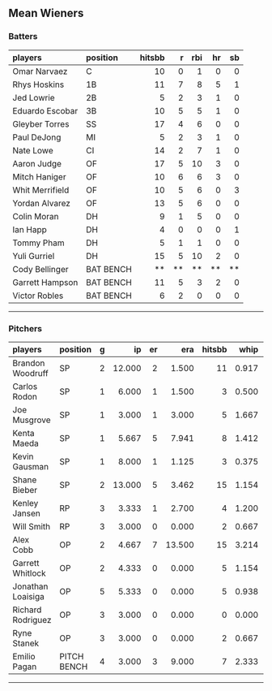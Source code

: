 ## Mean Wieners

### Batters

 
|players         |position  | hitsbb|  r| rbi| hr| sb| 
|:---------------|:---------|------:|--:|---:|--:|--:| 
|Omar Narvaez    |C         |     10|  0|   1|  0|  0| 
|Rhys Hoskins    |1B        |     11|  7|   8|  5|  1| 
|Jed Lowrie      |2B        |      5|  2|   3|  1|  0| 
|Eduardo Escobar |3B        |     10|  5|   5|  1|  0| 
|Gleyber Torres  |SS        |     17|  4|   6|  0|  0| 
|Paul DeJong     |MI        |      5|  2|   3|  1|  0| 
|Nate Lowe       |CI        |     14|  2|   7|  1|  0| 
|Aaron Judge     |OF        |     17|  5|  10|  3|  0| 
|Mitch Haniger   |OF        |     10|  6|   6|  3|  0| 
|Whit Merrifield |OF        |     10|  5|   6|  0|  3| 
|Yordan Alvarez  |OF        |     13|  5|   6|  0|  0| 
|Colin Moran     |DH        |      9|  1|   5|  0|  0| 
|Ian Happ        |DH        |      4|  0|   0|  0|  1| 
|Tommy Pham      |DH        |      5|  1|   1|  0|  0| 
|Yuli Gurriel    |DH        |     15|  5|  10|  2|  0| 
|Cody Bellinger  |BAT BENCH |     **| **|  **| **| **| 
|Garrett Hampson |BAT BENCH |     11|  5|   3|  2|  0| 
|Victor Robles   |BAT BENCH |      6|  2|   0|  0|  0| 

* * *

### Pitchers

 
|players           |position    |  g|     ip| er|    era| hitsbb|  whip| so|  w| sv| 
|:-----------------|:-----------|--:|------:|--:|------:|------:|-----:|--:|--:|--:| 
|Brandon Woodruff  |SP          |  2| 12.000|  2|  1.500|     11| 0.917| 14|  1|  0| 
|Carlos Rodon      |SP          |  1|  6.000|  1|  1.500|      3| 0.500| 12|  1|  0| 
|Joe Musgrove      |SP          |  1|  3.000|  1|  3.000|      5| 1.667|  4|  0|  0| 
|Kenta Maeda       |SP          |  1|  5.667|  5|  7.941|      8| 1.412|  3|  0|  0| 
|Kevin Gausman     |SP          |  1|  8.000|  1|  1.125|      3| 0.375| 11|  0|  0| 
|Shane Bieber      |SP          |  2| 13.000|  5|  3.462|     15| 1.154| 20|  1|  0| 
|Kenley Jansen     |RP          |  3|  3.333|  1|  2.700|      4| 1.200|  3|  0|  1| 
|Will Smith        |RP          |  3|  3.000|  0|  0.000|      2| 0.667|  3|  0|  2| 
|Alex Cobb         |OP          |  2|  4.667|  7| 13.500|     15| 3.214|  6|  0|  0| 
|Garrett Whitlock  |OP          |  2|  4.333|  0|  0.000|      5| 1.154|  7|  0|  0| 
|Jonathan Loaisiga |OP          |  5|  5.333|  0|  0.000|      5| 0.938|  4|  0|  1| 
|Richard Rodriguez |OP          |  3|  3.000|  0|  0.000|      0| 0.000|  3|  0|  2| 
|Ryne Stanek       |OP          |  3|  3.000|  0|  0.000|      2| 0.667|  4|  0|  1| 
|Emilio Pagan      |PITCH BENCH |  4|  3.000|  3|  9.000|      7| 2.333|  4|  0|  0| 


* * *


